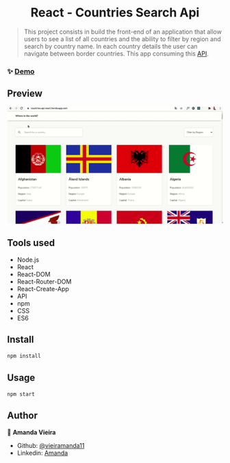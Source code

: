 <h1 align="center">React - Countries Search Api</h1>

> This project consists in build the front-end of an application that allow users to see a list of all countries and the ability to filter by region and search by country name. In each country details the user can navigate between border countries. This app consuming this [API](https://restcountries.eu/).

### ✨ [Demo](https://countries-api-react.herokuapp.com/)

## Preview

![](countries-react.gif)

## Tools used
  
  * Node.js
  * React
  * React-DOM
  * React-Router-DOM
  * React-Create-App
  * API
  * npm
  * CSS
  * ES6

## Install

```sh
npm install
```

## Usage

```sh
npm start
```

## Author

👤 **Amanda Vieira**


- Github: [@vieiramanda11](https://github.com/vieiramanda11)
- Linkedin: [Amanda](https://www.linkedin.com/in/amandavieira23/)